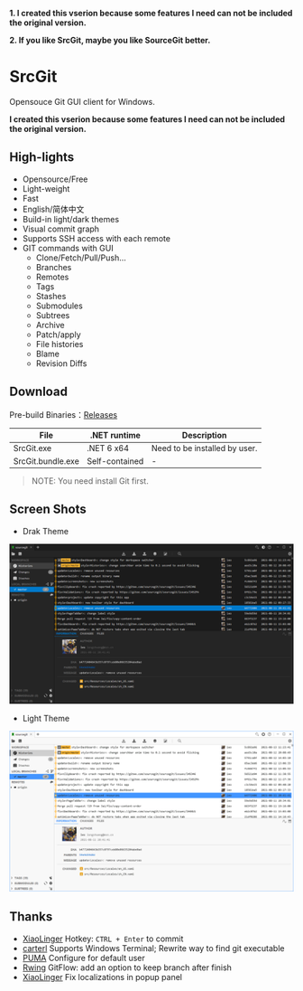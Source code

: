 **1. I created this vserion because some features I need can not be included the original version.**

**2. If you like SrcGit, maybe you like SourceGit better.**

# SrcGit

Opensouce Git GUI client for Windows.

**I created this vserion because some features I need can not be included the original version.**

## High-lights

* Opensource/Free
* Light-weight
* Fast
* English/简体中文
* Build-in light/dark themes
* Visual commit graph
* Supports SSH access with each remote
* GIT commands with GUI
  * Clone/Fetch/Pull/Push...
  * Branches
  * Remotes
  * Tags
  * Stashes
  * Submodules
  * Subtrees
  * Archive
  * Patch/apply
  * File histories
  * Blame
  * Revision Diffs

## Download

Pre-build Binaries：[Releases](https://github.com/SrcGit-scm/SrcGit/releases)

| File                     | .NET runtime       | Description                       |
| ------------------------ | ------------------ | --------------------------------- |
| SrcGit.exe            | .NET 6 x64         | Need to be installed by user.     |
| SrcGit.bundle.exe     | Self-contained     | -                                 |

> NOTE: You need install Git first.

## Screen Shots

* Drak Theme

![Theme Dark](./docs/images/theme_dark.png)

* Light Theme

![Theme Light](./docs/images/theme_light.png)

## Thanks

* [XiaoLinger](https://gitee.com/LingerNN) Hotkey: `CTRL + Enter` to commit
* [carterl](https://gitee.com/carterl) Supports Windows Terminal; Rewrite way to find git executable
* [PUMA](https://gitee.com/whgfu) Configure for default user
* [Rwing](https://gitee.com/rwing) GitFlow: add an option to keep branch after finish
* [XiaoLinger](https://gitee.com/LingerNN) Fix localizations in popup panel

